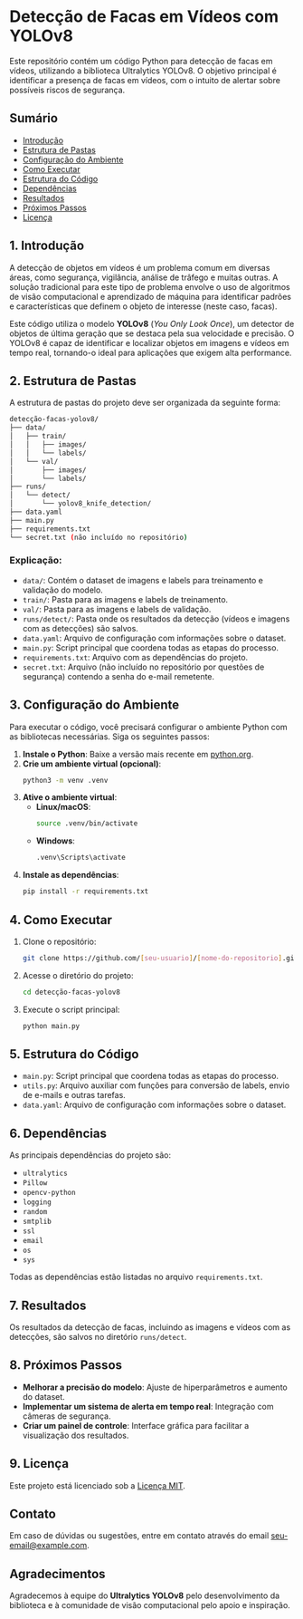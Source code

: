 # Detecção de Facas em Vídeos com YOLOv8

Este repositório contém um código Python para detecção de facas em vídeos, utilizando a biblioteca Ultralytics YOLOv8. O objetivo principal é identificar a presença de facas em vídeos, com o intuito de alertar sobre possíveis riscos de segurança.

## Sumário
- [Introdução](#introducao)
- [Estrutura de Pastas](#estrutura-de-pastas)
- [Configuração do Ambiente](#configuracao-do-ambiente)
- [Como Executar](#como-executar)
- [Estrutura do Código](#estrutura-do-codigo)
- [Dependências](#dependencias)
- [Resultados](#resultados)
- [Próximos Passos](#proximos-passos)
- [Licença](#licenca)

## 1. Introdução <a name="introducao"></a>

A detecção de objetos em vídeos é um problema comum em diversas áreas, como segurança, vigilância, análise de trâfego e muitas outras. A solução tradicional para este tipo de problema envolve o uso de algoritmos de visão computacional e aprendizado de máquina para identificar padrões e características que definem o objeto de interesse (neste caso, facas).

Este código utiliza o modelo **YOLOv8** (*You Only Look Once*), um detector de objetos de última geração que se destaca pela sua velocidade e precisão. O YOLOv8 é capaz de identificar e localizar objetos em imagens e vídeos em tempo real, tornando-o ideal para aplicações que exigem alta performance.

## 2. Estrutura de Pastas <a name="estrutura-de-pastas"></a>

A estrutura de pastas do projeto deve ser organizada da seguinte forma:

```bash
detecção-facas-yolov8/
├── data/
│   ├── train/
│   │   ├── images/
│   │   └── labels/
│   └── val/
│       ├── images/
│       └── labels/
├── runs/
│   └── detect/
│       └── yolov8_knife_detection/
├── data.yaml
├── main.py
├── requirements.txt
└── secret.txt (não incluído no repositório)
```

### Explicação:
- `data/`: Contém o dataset de imagens e labels para treinamento e validação do modelo.
- `train/`: Pasta para as imagens e labels de treinamento.
- `val/`: Pasta para as imagens e labels de validação.
- `runs/detect/`: Pasta onde os resultados da detecção (vídeos e imagens com as detecções) são salvos.
- `data.yaml`: Arquivo de configuração com informações sobre o dataset.
- `main.py`: Script principal que coordena todas as etapas do processo.
- `requirements.txt`: Arquivo com as dependências do projeto.
- `secret.txt`: Arquivo (não incluído no repositório por questões de segurança) contendo a senha do e-mail remetente.

## 3. Configuração do Ambiente <a name="configuracao-do-ambiente"></a>

Para executar o código, você precisará configurar o ambiente Python com as bibliotecas necessárias. Siga os seguintes passos:

1. **Instale o Python**: Baixe a versão mais recente em [python.org](https://www.python.org/downloads/).
2. **Crie um ambiente virtual (opcional)**:
   ```bash
   python3 -m venv .venv
   ```
3. **Ative o ambiente virtual**:
   - **Linux/macOS**:
     ```bash
     source .venv/bin/activate
     ```
   - **Windows**:
     ```bash
     .venv\Scripts\activate
     ```
4. **Instale as dependências**:
   ```bash
   pip install -r requirements.txt
   ```

## 4. Como Executar <a name="como-executar"></a>

1. Clone o repositório:
   ```bash
   git clone https://github.com/[seu-usuario]/[nome-do-repositorio].git
   ```
2. Acesse o diretório do projeto:
   ```bash
   cd detecção-facas-yolov8
   ```
3. Execute o script principal:
   ```bash
   python main.py
   ```

## 5. Estrutura do Código <a name="estrutura-do-codigo"></a>

- `main.py`: Script principal que coordena todas as etapas do processo.
- `utils.py`: Arquivo auxiliar com funções para conversão de labels, envio de e-mails e outras tarefas.
- `data.yaml`: Arquivo de configuração com informações sobre o dataset.

## 6. Dependências <a name="dependencias"></a>

As principais dependências do projeto são:

- `ultralytics`
- `Pillow`
- `opencv-python`
- `logging`
- `random`
- `smtplib`
- `ssl`
- `email`
- `os`
- `sys`

Todas as dependências estão listadas no arquivo `requirements.txt`.

## 7. Resultados <a name="resultados"></a>

Os resultados da detecção de facas, incluindo as imagens e vídeos com as detecções, são salvos no diretório `runs/detect`.

## 8. Próximos Passos <a name="proximos-passos"></a>

- **Melhorar a precisão do modelo**: Ajuste de hiperparâmetros e aumento do dataset.
- **Implementar um sistema de alerta em tempo real**: Integração com câmeras de segurança.
- **Criar um painel de controle**: Interface gráfica para facilitar a visualização dos resultados.

## 9. Licença <a name="licenca"></a>

Este projeto está licenciado sob a [Licença MIT](LICENSE).

## Contato

Em caso de dúvidas ou sugestões, entre em contato através do email [seu-email@example.com](mailto:seu-email@example.com).

## Agradecimentos

Agradecemos à equipe do **Ultralytics YOLOv8** pelo desenvolvimento da biblioteca e à comunidade de visão computacional pelo apoio e inspiração.

